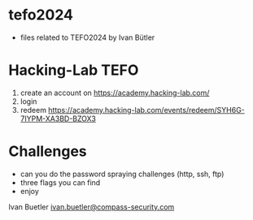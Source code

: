 # tefo2024
* files related to TEFO2024 by Ivan Bütler

# Hacking-Lab TEFO 
1. create an account on https://academy.hacking-lab.com/
2. login
3. redeem https://academy.hacking-lab.com/events/redeem/SYH6G-7IYPM-XA3BD-BZOX3

# Challenges
* can you do the password spraying challenges (http, ssh, ftp)
* three flags you can find
* enjoy

Ivan Buetler
ivan.buetler@compass-security.com


